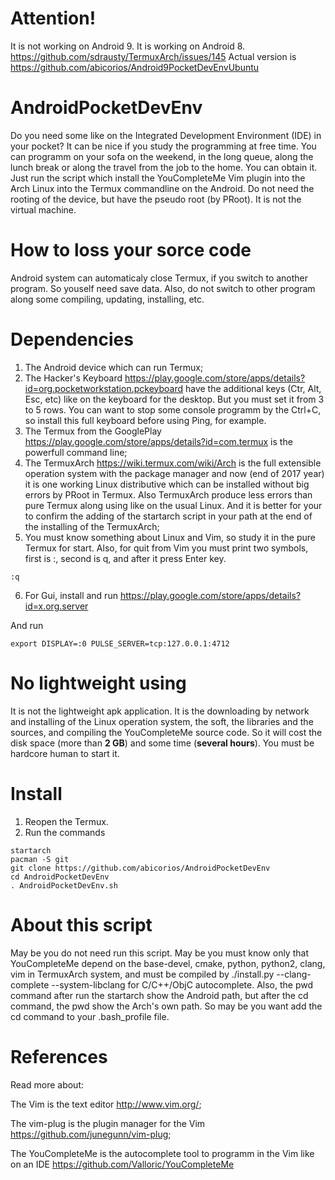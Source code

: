 # Attention!
It is not working on Android 9. It is working on Android 8. https://github.com/sdrausty/TermuxArch/issues/145
Actual version is https://github.com/abicorios/Android9PocketDevEnvUbuntu
# AndroidPocketDevEnv
Do you need some like on the Integrated Development Environment (IDE) in your pocket? It can be nice if you study the programming at free time. You can programm on your sofa on the weekend, in the long queue, along the lunch break or along the travel from the job to the home. You can obtain it. Just run the script which install the YouCompleteMe Vim plugin into the Arch Linux into the Termux commandline on the Android. Do not need the rooting of the device, but have the pseudo root (by PRoot). It is not the virtual machine.
# How to loss your sorce code
Android system can automaticaly close Termux, if you switch to another program. So youself need save data. Also, do not switch to other program along some compiling, updating, installing, etc.
# Dependencies
1. The Android device which can run Termux;
2. The Hacker's Keyboard https://play.google.com/store/apps/details?id=org.pocketworkstation.pckeyboard have the additional keys  (Ctr, Alt, Esc, etc) like on the keyboard for the desktop. But you must set it from 3 to 5 rows. You can want to stop some console programm by the Ctrl+C, so install this full keyboard before using Ping, for example.
3. The Termux from the GooglePlay https://play.google.com/store/apps/details?id=com.termux is the powerfull command line;
4. The TermuxArch https://wiki.termux.com/wiki/Arch is the full extensible operation system with the package manager and now (end of 2017 year) it is one working Linux distributive which can be installed without big errors by PRoot in Termux. Also TermuxArch produce less errors than pure Termux along using like on the usual Linux. And it is better for your to confirm the adding of the startarch script in your path at the end of the installing of the TermuxArch;
5. You must know something about Linux and Vim, so study it in the pure Termux for start. Also, for quit from Vim you must print two symbols, first is :, second is q, and after it press Enter key.
```
:q
```
6. For Gui, install and run https://play.google.com/store/apps/details?id=x.org.server

And run 
```
export DISPLAY=:0 PULSE_SERVER=tcp:127.0.0.1:4712
```
# No lightweight using
It is not the lightweight apk application. It is the downloading by network and installing of the Linux operation system, the soft, the libraries and the sources, and compiling the YouCompleteMe source code. So it will cost the disk space (more than **2 GB**) and some time (**several hours**). You must be hardcore human to start it.
# Install
1. Reopen the Termux.
2. Run the commands
```
startarch
pacman -S git
git clone https://github.com/abicorios/AndroidPocketDevEnv
cd AndroidPocketDevEnv
. AndroidPocketDevEnv.sh
```
# About this script
May be you do not need run this script. May be you must know only that YouCompleteMe depend on the base-devel, cmake, python, python2, clang, vim in TermuxArch system, and must be compiled by ./install.py --clang-complete --system-libclang for C/C++/ObjC autocomplete. Also, the pwd command after run the startarch show the Android path, but after the cd command, the pwd show the Arch's own path. So may be you want add the cd command to your .bash_profile file.
# References
Read more about:

The Vim is the text editor http://www.vim.org/;

The vim-plug is the plugin manager for the Vim https://github.com/junegunn/vim-plug;

The YouCompleteMe is the autocomplete tool to programm in the Vim like on an IDE https://github.com/Valloric/YouCompleteMe
